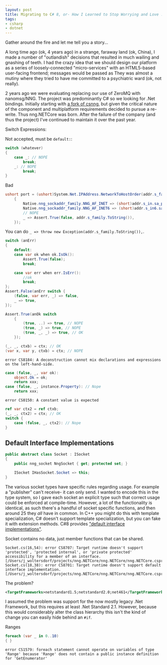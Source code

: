 ```yaml
---
layout: post
title: Migrating to C# 8, or- How I Learned to Stop Worrying and Love .Net Core
tags:
- csharp
- dotnet
---
```


Gather around the fire and let me tell you a story...

A long time ago (ok, 4 years ago) in a strange, faraway land (ok, China), I made a number of "outlandish" decisions that resulted in much wailing and gnashing of teeth.  I had the crazy idea that we should design our platform as a series of loosely-connected "micro-services" with an HTML5-based user-facing frontend; messages would be passed as   They was almost a mutiny where they tried to have me committed to a psychiatric ward (ok, not really).

2 years ago we were evaluating replacing our use of ZeroMQ with nanomsg/NNG.  The project was predominantly C# so we looking for .Net bindings.  Initially starting with [a fork of csnng](https://github.com/zplus/csnng), but given the critical nature of the component and multiplatform requirements decided to pursue a re-write.  Thus nng.NETCore was born.  After the failure of the company (and thus the project) I've continued to maintain it over the past year.

Switch Expressions:

Not accepted, must be `default:`:
```csharp
switch (whatever)
{
    case _: // NOPE
        break;
    _: // NOPE
        break;
}
```

Bad
```csharp
ushort port = (ushort)System.Net.IPAddress.NetworkToHostOrder(addr.s_family switch
    {
        Native.nng_sockaddr_family.NNG_AF_INET => (short)addr.s_in.sa_port,
        Native.nng_sockaddr_family.NNG_AF_INET6 => (short)addr.s_in6.sa_port,
        // NOPE
        _ => Assert.True(false, addr.s_family.ToString()),
    });
```

You can do `_ => throw new Exception(addr.s_family.ToString()),`.

```csharp
switch (anErr)
{
    default:
    case var ok when ok.IsOk():
        Assert.True(false);
        break;

    case var err when err.IsErr():
        //ok
        break;
};
Assert.False(anErr switch {
    (false, var err, _) => false,
    _ => true,
});
```


```csharp
Assert.True(anOk switch
    {
        (true, ..) => true, // NOPE
        (true, _) => true, // NOPE
        (true, _, _) => true, // OK
    });
```

```csharp
(_, _, ctxb) = ctx; // OK
(var x, var y, ctxb) = ctx; // NOPE
```

```
error CS8184: A deconstruction cannot mix declarations and expressions on the left-hand-side.
```

```csharp
case (false, _, var ok):
    object.Ok = ok;
    return xxx;
case (false, _, instance.Property): // Nope
    return xxx;
```

```
error CS0150: A constant value is expected
```

```csharp
ref var ctx2 = ref ctxb;
(_, _, ctx2) = ctx; // OK
switch {
    case (false, _, ctx2): // Nope
}
```

## Default Interface Implementations

```csharp
public abstract class Socket : ISocket
{
    public nng_socket NngSocket { get; protected set; }

    ISocket IHasSocket.Socket => this;
}
```

The various socket types have specific rules regarding usage.  For example a "publisher" can't receive- it can only send.  I wanted to encode this in the type system, so I gave each socket an explicit type such that correct usage could be enforced at compile-time.  However, a lot of the functionality is identical, as such there's a handful of socket specific functions, and then around 25 they _all_ have in common.  In C++ you might do this with template specialization, C# doesn't support template specialization, but you can fake it with extension methods.  C#8 provides ["default interface implementations"](https://devblogs.microsoft.com/dotnet/default-implementations-in-interfaces/).

Socket contains no data, just member functions that can be shared.


```
Socket.cs(16,54): error CS8707: Target runtime doesn't support 'protected', 'protected internal', or 'private protected' accessibility for a member of an interface. [/Users/j_woltersdorf/projects/nng.NETCore/nng.NETCore/nng.NETCore.csproj]
Socket.cs(18,38): error CS8701: Target runtime doesn't support default interface implementation. [/Users/j_woltersdorf/projects/nng.NETCore/nng.NETCore/nng.NETCore.csproj]
```

The problem?
```xml
<TargetFrameworks>netstandard1.5;netstandard2.0;net461</TargetFrameworks>
```

I assumed the problem was support for the now mostly legacy .Net Framework, but this requires at least .Net Standard 2.1.  However, because this would considerably alter the class hierarchy this isn't the kind of change you can easily hide behind an `#if`.

Ranges

```csharp
foreach (var _ in 0..10)
{ }
```

```
error CS1579: foreach statement cannot operate on variables of type 'Range' because 'Range' does not contain a public instance definition for 'GetEnumerator'
```